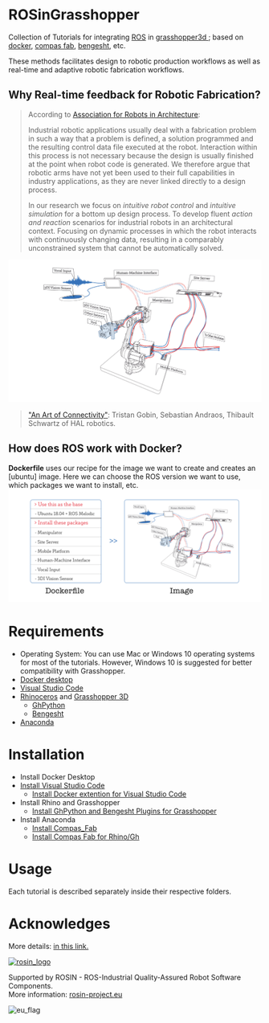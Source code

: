 # ROSinGrasshopper
Collection of Tutorials for integrating [ROS](https://www.ros.org/) in [grasshopper3d ](https://www.grasshopper3d.com/); based on [docker](https://www.docker.com/), [compas fab](https://gramaziokohler.github.io/compas_fab/latest/overview.html), [bengesht](https://www.food4rhino.com/en/app/bengesht), etc.

These methods facilitates design to robotic production workflows as well as real-time and adaptive robotic fabrication workflows.
 
## Why Real-time feedback for Robotic Fabrication?
>
>According to [Association for Robots in Architecture](https://www.robotsinarchitecture.org/wp-content/uploads/2011/09/realtimerobot_ecaade2012_100.content.pdf):
>
>Industrial robotic applications usually deal with a
fabrication problem in such a way that a problem is
defined, a solution programmed and the resulting
control data file executed at the robot. Interaction
within this process is not necessary because the design is usually finished at the point when robot code
is generated.
> We therefore argue that robotic arms
have not yet been used to their full capabilities in industry applications, as they are never linked directly
to a design process.
>
>In our research we focus on *intuitive robot control* and *intuitive simulation* for a bottom up design
process. To develop fluent *action and reaction*
scenarios for industrial robots in an architectural
context. Focusing on dynamic processes in which the robot interacts with continuously changing data, resulting
in a comparably unconstrained system that cannot
be automatically solved.

![artOfConnectity](00-HelloWorld%20in%20Docker/media/ArtOfConnectivity.jpg)

>["An Art of Connectivity"](https://www.researchgate.net/publication/307996374_An_Art_of_Connectivity): Tristan Gobin, Sebastian Andraos, Thibault Schwartz of HAL robotics.

## How does ROS work with Docker?

**Dockerfile** uses our recipe for the image we want to create and creates an [ubuntu] image. 
Here we can choose the ROS version we want to use, which packages we want to install, etc.
![dockerfile](00-HelloWorld%20in%20Docker/media/Dockerfile.jpg)


# Requirements

- Operating System: You can use Mac or Windows 10 operating systems for most of the tutorials. However, Windows 10 is suggested for better compatibility with Grasshopper. 
- [Docker desktop](https://www.docker.com/products/docker-desktop)
- [Visual Studio Code](https://code.visualstudio.com/)
- [Rhinoceros](https://www.rhino3d.com/download/) and [Grasshopper 3D](https://www.grasshopper3d.com/)
    - [GhPython](https://www.food4rhino.com/en/app/ghpython)
    - [Bengesht](https://www.food4rhino.com/en/app/bengesht)
- [Anaconda](https://www.anaconda.com/)


# Installation
- Install Docker Desktop
- [Install Visual Studio Code](https://code.visualstudio.com/docs/setup/setup-overview)
  - [Install Docker extention for Visual Studio Code](https://code.visualstudio.com/docs/editor/extension-marketplace)
- Install Rhino and Grasshopper
  - [Install GhPython and Bengesht Plugins for Grasshopper](https://parametricbydesign.com/grasshopper/tutorials/installing-grasshopper-and-plugins/#2-install-by-copying-into-the-components-folder)
- Install Anaconda
  - [Install Compas_Fab](https://gramaziokohler.github.io/compas_fab/latest/getting_started.html#install-with-conda-1)
  - [Install Compas Fab for Rhino/Gh](https://gramaziokohler.github.io/compas_fab/latest/getting_started.html#working-in-rhino-1)
# Usage

Each tutorial is described separately inside their respective folders.

# Acknowledges 
<!-- 
    ROSIN acknowledgement from the ROSIN press kit
    @ https://github.com/rosin-project/press_kit
-->

More details: <a href="https://iaac.net/rosin-new-robotic-setup/"> in this link. </a>

<a href="http://rosin-project.eu">
  <img src="http://rosin-project.eu/wp-content/uploads/rosin_ack_logo_wide.png" 
       alt="rosin_logo" height="60" >
</a>

Supported by ROSIN - ROS-Industrial Quality-Assured Robot Software Components.  
More information: <a href="http://rosin-project.eu">rosin-project.eu</a>

<img src="http://rosin-project.eu/wp-content/uploads/rosin_eu_flag.jpg" 
     alt="eu_flag" height="45" align="left" >  
